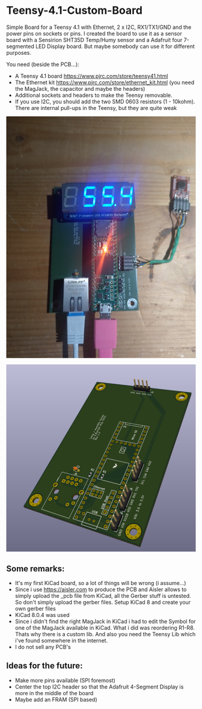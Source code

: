 # Teensy-4.1-Custom-Board

Simple Board for a Teensy 4.1 with Ethernet, 2 x I2C, RX1/TX1/GND and the power pins on sockets or pins. I created the board to use it as a sensor board with a Sensirion SHT35D Temp/Humy sensor and a Adafruit four 7-segmented LED Display board.  But maybe somebody can use it for different purposes. 

You need (beside the PCB...):
- A Teensy 4.1 board https://www.pjrc.com/store/teensy41.html
- The Ethernet kit https://www.pjrc.com/store/ethernet_kit.html (you need the MagJack, the capacitor and maybe the headers)
- Additional sockets and headers to make the Teensy removable. 
- If you use I2C, you should add the two SMD 0603 resistors (1 - 10kohm). There are internal pull-ups in the Teensy, but they are quite weak

![Board in use as a sensor board](Board01.png)

![3D view from KiCad](Board02.png)

## Some remarks:
- It's my first KiCad board, so a lot of things will be wrong (i assume...)
- Since i use https://aisler.com to produce the PCB and Aisler allows to simply upload the _pcb file from KiCad, all the Gerber stuff is untested. So don't simply upload the gerber files. Setup KiCad 8 and create your own gerber files
- KiCad 8.0.4 was used
- Since i didn't find the right MagJack in KiCad i had to edit the Symbol for one of the MagJack available in KiCad. What i did was reordering R1-R8. Thats why there is a custom lib. And also you need the Teensy Lib which i've found somewhere in the internet. 
- I do not sell any PCB's

## Ideas for the future:
- Make more pins available (SPI foremost)
- Center the top I2C header so that the Adafruit 4-Segment Display is more in the middle of the board
- Maybe add an FRAM (SPI based)